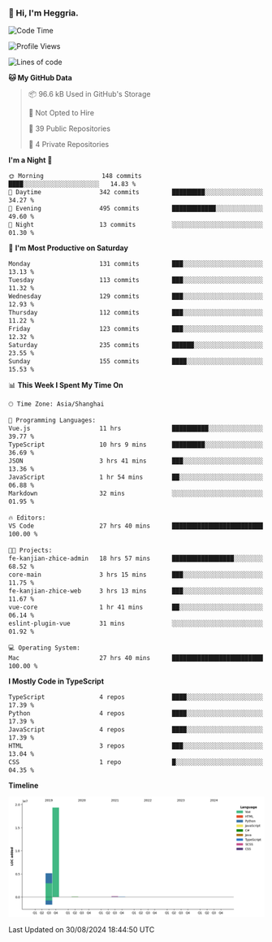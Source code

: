 ### 👋 Hi, I'm Heggria.

<!--START_SECTION:waka-->
![Code Time](http://img.shields.io/badge/Code%20Time-578%20hrs%206%20mins-blue)

![Profile Views](http://img.shields.io/badge/Profile%20Views-123-blue)

![Lines of code](https://img.shields.io/badge/From%20Hello%20World%20I%27ve%20Written-24.7%20million%20lines%20of%20code-blue)

**🐱 My GitHub Data** 

> 📦 96.6 kB Used in GitHub's Storage 
 > 
> 🚫 Not Opted to Hire
 > 
> 📜 39 Public Repositories 
 > 
> 🔑 4 Private Repositories 
 > 
**I'm a Night 🦉** 

```text
🌞 Morning                148 commits         ████░░░░░░░░░░░░░░░░░░░░░   14.83 % 
🌆 Daytime                342 commits         █████████░░░░░░░░░░░░░░░░   34.27 % 
🌃 Evening                495 commits         ████████████░░░░░░░░░░░░░   49.60 % 
🌙 Night                  13 commits          ░░░░░░░░░░░░░░░░░░░░░░░░░   01.30 % 
```
📅 **I'm Most Productive on Saturday** 

```text
Monday                   131 commits         ███░░░░░░░░░░░░░░░░░░░░░░   13.13 % 
Tuesday                  113 commits         ███░░░░░░░░░░░░░░░░░░░░░░   11.32 % 
Wednesday                129 commits         ███░░░░░░░░░░░░░░░░░░░░░░   12.93 % 
Thursday                 112 commits         ███░░░░░░░░░░░░░░░░░░░░░░   11.22 % 
Friday                   123 commits         ███░░░░░░░░░░░░░░░░░░░░░░   12.32 % 
Saturday                 235 commits         ██████░░░░░░░░░░░░░░░░░░░   23.55 % 
Sunday                   155 commits         ████░░░░░░░░░░░░░░░░░░░░░   15.53 % 
```


📊 **This Week I Spent My Time On** 

```text
🕑︎ Time Zone: Asia/Shanghai

💬 Programming Languages: 
Vue.js                   11 hrs              ██████████░░░░░░░░░░░░░░░   39.77 % 
TypeScript               10 hrs 9 mins       █████████░░░░░░░░░░░░░░░░   36.69 % 
JSON                     3 hrs 41 mins       ███░░░░░░░░░░░░░░░░░░░░░░   13.36 % 
JavaScript               1 hr 54 mins        ██░░░░░░░░░░░░░░░░░░░░░░░   06.88 % 
Markdown                 32 mins             ░░░░░░░░░░░░░░░░░░░░░░░░░   01.95 % 

🔥 Editors: 
VS Code                  27 hrs 40 mins      █████████████████████████   100.00 % 

🐱‍💻 Projects: 
fe-kanjian-zhice-admin   18 hrs 57 mins      █████████████████░░░░░░░░   68.52 % 
core-main                3 hrs 15 mins       ███░░░░░░░░░░░░░░░░░░░░░░   11.75 % 
fe-kanjian-zhice-web     3 hrs 13 mins       ███░░░░░░░░░░░░░░░░░░░░░░   11.67 % 
vue-core                 1 hr 41 mins        ██░░░░░░░░░░░░░░░░░░░░░░░   06.14 % 
eslint-plugin-vue        31 mins             ░░░░░░░░░░░░░░░░░░░░░░░░░   01.92 % 

💻 Operating System: 
Mac                      27 hrs 40 mins      █████████████████████████   100.00 % 
```

**I Mostly Code in TypeScript** 

```text
TypeScript               4 repos             ████░░░░░░░░░░░░░░░░░░░░░   17.39 % 
Python                   4 repos             ████░░░░░░░░░░░░░░░░░░░░░   17.39 % 
JavaScript               4 repos             ████░░░░░░░░░░░░░░░░░░░░░   17.39 % 
HTML                     3 repos             ███░░░░░░░░░░░░░░░░░░░░░░   13.04 % 
CSS                      1 repo              █░░░░░░░░░░░░░░░░░░░░░░░░   04.35 % 
```



**Timeline**

![Lines of Code chart](https://raw.githubusercontent.com/Heggria/Heggria/main/assets/bar_graph.png)


 Last Updated on 30/08/2024 18:44:50 UTC
<!--END_SECTION:waka-->
